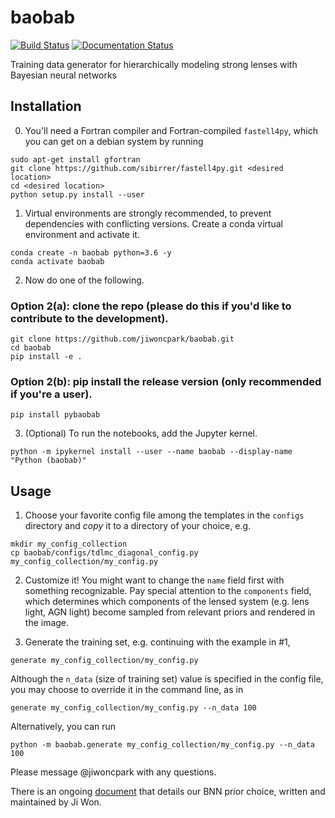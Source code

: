 # baobab

[![Build Status](https://travis-ci.com/jiwoncpark/baobab.svg?branch=master)](https://travis-ci.org/jiwoncpark/baobab)
[![Documentation Status](https://readthedocs.org/projects/pybaobab/badge/?version=latest)](https://pybaobab.readthedocs.io/en/latest/?badge=latest)

Training data generator for hierarchically modeling strong lenses with Bayesian neural networks

## Installation

0. You'll need a Fortran compiler and Fortran-compiled `fastell4py`, which you can get on a debian system by running
```shell
sudo apt-get install gfortran
git clone https://github.com/sibirrer/fastell4py.git <desired location>
cd <desired location>
python setup.py install --user
```

1. Virtual environments are strongly recommended, to prevent dependencies with conflicting versions. Create a conda virtual environment and activate it.
```shell
conda create -n baobab python=3.6 -y
conda activate baobab
```

2. Now do one of the following. 

### Option 2(a): clone the repo (please do this if you'd like to contribute to the development).
```
git clone https://github.com/jiwoncpark/baobab.git
cd baobab
pip install -e .
```

### Option 2(b): pip install the release version (only recommended if you're a user).
```
pip install pybaobab
```

3. (Optional) To run the notebooks, add the Jupyter kernel.
```shell
python -m ipykernel install --user --name baobab --display-name "Python (baobab)"
```

## Usage

1. Choose your favorite config file among the templates in the `configs` directory and *copy* it to a directory of your choice, e.g.
```shell
mkdir my_config_collection
cp baobab/configs/tdlmc_diagonal_config.py my_config_collection/my_config.py
```

2. Customize it! You might want to change the `name` field first with something recognizable. Pay special attention to the `components` field, which determines which components of the lensed system (e.g. lens light, AGN light) become sampled from relevant priors and rendered in the image.

2. Generate the training set, e.g. continuing with the example in #1,
```shell
generate my_config_collection/my_config.py
```

Although the `n_data` (size of training set) value is specified in the config file, you may choose to override it in the command line, as in
```shell
generate my_config_collection/my_config.py --n_data 100
```

Alternatively, you can run
```shell
python -m baobab.generate my_config_collection/my_config.py --n_data 100
```

Please message @jiwoncpark with any questions.

There is an ongoing [document](https://www.overleaf.com/read/pswdqwttjbjr) that details our BNN prior choice, written and maintained by Ji Won.